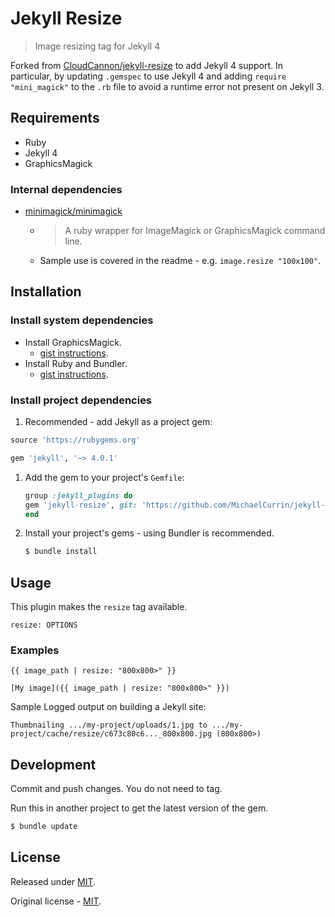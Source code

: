 # Jekyll Resize
> Image resizing tag for Jekyll 4


Forked from [CloudCannon/jekyll-resize](https://github.com/CloudCannon/jekyll-resize) to add Jekyll 4 support. In particular, by updating `.gemspec` to use Jekyll 4 and adding `require "mini_magick"` to the `.rb` file to avoid a runtime error not present on Jekyll 3.


## Requirements

- Ruby
- Jekyll 4
- GraphicsMagick

### Internal dependencies

- [minimagick/minimagick](https://github.com/minimagick/minimagick)
    - > A ruby wrapper for ImageMagick or GraphicsMagick command line.
    - Sample use is covered in the readme - e.g. `image.resize "100x100"`.


## Installation

### Install system dependencies

- Install GraphicsMagick.
    - [gist instructions](https://gist.github.com/MichaelCurrin/32b88b2c70c59832c922bcf03bdc08c3).
- Install Ruby and Bundler.
    - [gist instructions](https://gist.github.com/MichaelCurrin/3af38fca4e2903cdedfb8402c18b2936).

### Install project dependencies

1. Recommended - add Jekyll as a project gem:
  ```ruby
  source 'https://rubygems.org'

  gem 'jekyll', '~> 4.0.1'
  ```
1. Add the gem to your project's `Gemfile`:
    ```ruby
    group :jekyll_plugins do
    gem 'jekyll-resize', git: 'https://github.com/MichaelCurrin/jekyll-resize'
    end
    ```
1. Install your project's gems - using Bundler is recommended.
    ```sh
    $ bundle install
    ```

## Usage

This plugin makes the `resize` tag available.

```
resize: OPTIONS
```

### Examples

```liquid
{{ image_path | resize: "800x800>" }}
```

```liquid
[My image]({{ image_path | resize: "800x800>" }})
```

Sample Logged output on building a Jekyll site:

```
Thumbnailing .../my-project/uploads/1.jpg to .../my-project/cache/resize/c673c80c6..._800x800.jpg (800x800>)
```

## Development

Commit and push changes. You do not need to tag.

Run this in another project to get the latest version of the gem.

```sh
$ bundle update
```


## License

Released under [MIT](/LICENSE).

Original license - [MIT](/LICENSE-source).

